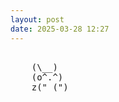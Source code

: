 ```yaml
---
layout: post
date: 2025-03-28 12:27
---
```


<pre><br>    (\__)<br>    (o^.^)<br>    z("_(")<br></pre>